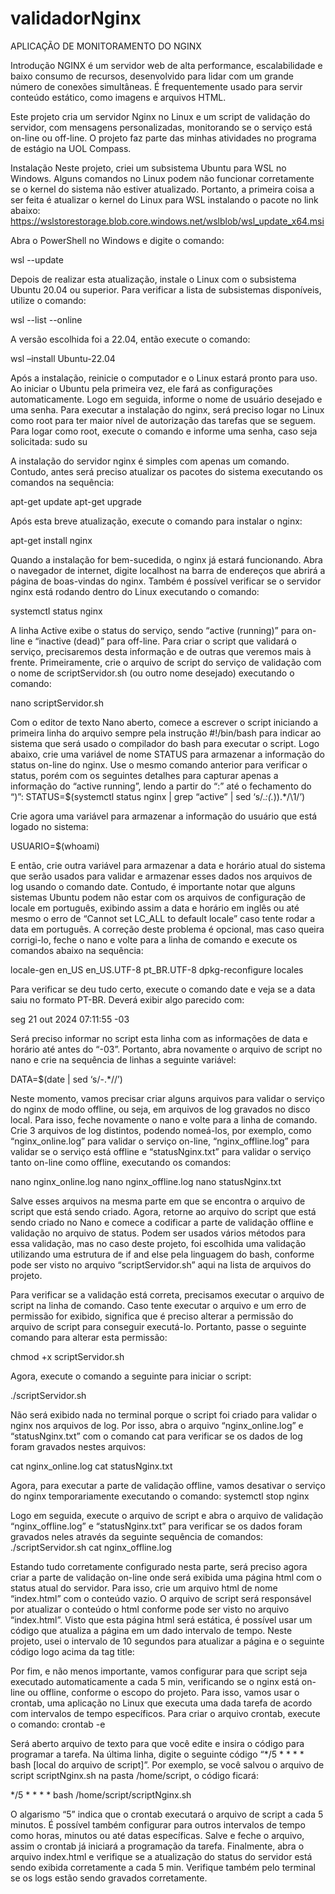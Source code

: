 # validadorNginx

APLICAÇÃO DE MONITORAMENTO DO NGINX

Introdução
NGINX é um servidor web de alta performance, escalabilidade e baixo consumo de recursos, desenvolvido para lidar com um grande número de conexões simultâneas. É frequentemente usado para servir conteúdo estático, como imagens e arquivos HTML.

Este projeto cria um servidor Nginx no Linux e um script de validação do servidor, com mensagens personalizadas, monitorando se o serviço está on-line ou off-line. O projeto faz parte das minhas atividades no programa de estágio na UOL Compass.

Instalação
Neste projeto, criei um subsistema Ubuntu para WSL no Windows. Alguns comandos no Linux podem não funcionar corretamente se o kernel do sistema não estiver atualizado. Portanto, a primeira coisa a ser feita é atualizar o kernel do Linux para WSL instalando o pacote no link abaixo:
https://wslstorestorage.blob.core.windows.net/wslblob/wsl_update_x64.msi

Abra o PowerShell no Windows e digite o comando:

wsl --update

Depois de realizar esta atualização, instale o Linux com o subsistema Ubuntu 20.04 ou superior. Para verificar a lista de subsistemas disponíveis, utilize o comando:

wsl --list --online

A versão escolhida foi a 22.04, então execute o comando:

wsl –install Ubuntu-22.04

Após a instalação, reinicie o computador e o Linux estará pronto para uso. Ao iniciar o Ubuntu pela primeira vez, ele fará as configurações automaticamente. Logo em seguida, informe o nome de usuário desejado e uma senha.
Para executar a instalação do nginx, será preciso logar no Linux como root para ter maior nível de autorização das tarefas que se seguem. Para logar como root, execute o comando e informe uma senha, caso seja solicitada:
sudo su

A instalação do servidor nginx é simples com apenas um comando. Contudo, antes será preciso atualizar os pacotes do sistema executando os comandos na sequência:

apt-get update
apt-get upgrade

Após esta breve atualização, execute o comando para instalar o nginx:

apt-get install nginx

Quando a instalação for bem-sucedida, o nginx já estará funcionando. Abra o navegador de internet, digite localhost na barra de endereços que abrirá a página de boas-vindas do nginx. Também é possível verificar se o servidor nginx está rodando dentro do Linux executando o comando:

systemctl status nginx

A linha Active exibe o status do serviço, sendo “active (running)” para on-line e “inactive (dead)” para off-line. Para criar o script que validará o serviço, precisaremos desta informação e de outras que veremos mais à frente. Primeiramente, crie o arquivo de script do serviço de validação com o nome de scriptServidor.sh (ou outro nome desejado) executando o comando:

nano scriptServidor.sh

Com o editor de texto Nano aberto, comece a escrever o script iniciando a primeira linha do arquivo sempre pela instrução #!/bin/bash para indicar ao sistema que será usado o compilador do bash para executar o script. Logo abaixo, crie uma variável de nome STATUS para armazenar a informação do status on-line do nginx. Use o mesmo comando anterior para verificar o status, porém com os seguintes detalhes para capturar apenas a informação do “active running”, lendo a partir do “:” até o fechamento do “)”:
STATUS=$(systemctl status nginx | grep “active” | sed ‘s/.*:\(.*)\).*/\1/’)

Crie agora uma variável para armazenar a informação do usuário que está logado no sistema:

USUARIO=$(whoami)

E então, crie outra variável para armazenar a data e horário atual do sistema que serão usados para validar e armazenar esses dados nos arquivos de log usando o comando date. Contudo, é importante notar que alguns sistemas Ubuntu podem não estar com os arquivos de configuração de locale em português, exibindo assim a data e horário em inglês ou até mesmo o erro de “Cannot set LC_ALL to default locale” caso tente rodar a data em português. A correção deste problema é opcional, mas caso queira corrigi-lo, feche o nano e volte para a linha de comando e execute os comandos abaixo na sequência:

locale-gen en_US en_US.UTF-8 pt_BR.UTF-8
dpkg-reconfigure locales

Para verificar se deu tudo certo, execute o comando date e veja se a data saiu no formato PT-BR. Deverá exibir algo parecido com:

seg 21 out 2024 07:11:55 -03

Será preciso informar no script esta linha com as informações de data e horário até antes do “-03”. Portanto, abra novamente o arquivo de script no nano e crie na sequência de linhas a seguinte variável:

DATA=$(date | sed ‘s/-.*//’)

Neste momento, vamos precisar criar alguns arquivos para validar o serviço do nginx de modo offline, ou seja, em arquivos de log gravados no disco local. Para isso, feche novamente o nano e volte para a linha de comando. Crie 3 arquivos de log distintos, podendo nomeá-los, por exemplo, como “nginx_online.log” para validar o serviço on-line, “nginx_offline.log” para validar se o serviço está offline e “statusNginx.txt” para validar o serviço tanto on-line como offline, executando os comandos:

nano nginx_online.log
nano nginx_offline.log
nano statusNginx.txt

Salve esses arquivos na mesma parte em que se encontra o arquivo de script que está sendo criado. Agora, retorne ao arquivo do script que está sendo criado no Nano e comece a codificar a parte de validação offline e validação no arquivo de status. Podem ser usados vários métodos para essa validação, mas no caso deste projeto, foi escolhida uma validação utilizando uma estrutura de if and else pela linguagem do bash, conforme pode ser visto no arquivo “scriptServidor.sh” aqui na lista de arquivos do projeto.

Para verificar se a validação está correta, precisamos executar o arquivo de script na linha de comando. Caso tente executar o arquivo e um erro de permissão for exibido, significa que é preciso alterar a permissão do arquivo de script para conseguir executá-lo. Portanto, passe o seguinte comando para alterar esta permissão:

chmod +x scriptServidor.sh

Agora, execute o comando a seguinte para iniciar o script:

./scriptServidor.sh

Não será exibido nada no terminal porque o script foi criado para validar o nginx nos arquivos de log. Por isso, abra o arquivo “nginx_online.log” e “statusNginx.txt” com o comando cat para verificar se os dados de log foram gravados nestes arquivos:

cat nginx_online.log
cat statusNginx.txt

Agora, para executar a parte de validação offline, vamos desativar o serviço do nginx temporariamente executando o comando:
systemctl stop nginx

Logo em seguida, execute o arquivo de script e abra o arquivo de validação “nginx_offline.log” e “statusNginx.txt” para verificar se os dados foram gravados neles através da seguinte sequência de comandos:
./scriptServidor.sh
cat nginx_offline.log

Estando tudo corretamente configurado nesta parte, será preciso agora criar a parte de validação on-line onde será exibida uma página html com o status atual do servidor. Para isso, crie um arquivo html de nome “index.html” com o conteúdo vazio. O arquivo de script será responsável por atualizar o conteúdo o html conforme pode ser visto no arquivo “index.html”. Visto que esta página html será estática, é possível usar um código que atualiza a página em um dado intervalo de tempo. Neste projeto, usei o intervalo de 10 segundos para atualizar a página e o seguinte código logo acima da tag title:

<meta http-equiv="refresh" content="10" />

Por fim, e não menos importante, vamos configurar para que script seja executado automaticamente a cada 5 min, verificando se o nginx está on-line ou offline, conforme o escopo do projeto. Para isso, vamos usar o crontab, uma aplicação no Linux que executa uma dada tarefa de acordo com intervalos de tempo específicos.
Para criar o arquivo crontab, execute o comando:
crontab -e

Será aberto arquivo de texto para que você edite e insira o código para programar a tarefa. Na última linha, digite o seguinte código “*/5 * * * * bash [local do arquivo de script]”. Por exemplo, se você salvou o arquivo de script scriptNginx.sh na pasta /home/script, o código ficará:

*/5 * * * * bash /home/script/scriptNginx.sh

O algarismo “5” indica que o crontab executará o arquivo de script a cada 5 minutos. É possível também configurar para outros intervalos de tempo como horas, minutos ou até datas específicas. Salve e feche o arquivo, assim o crontab já iniciará a programação da tarefa. Finalmente, abra o arquivo index.html e verifique se a atualização do status do servidor está sendo exibida corretamente a cada 5 min. Verifique também pelo terminal se os logs estão sendo gravados corretamente.


